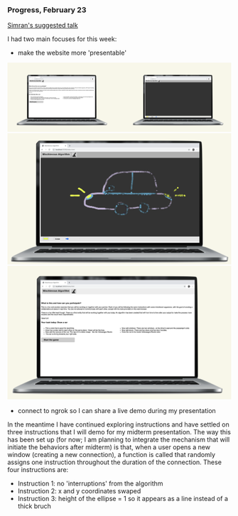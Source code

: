 ### Progress, February 23


[Simran's suggested talk](https://vimeo.com/110607681)


I had two main focuses for this week:
- make the website more 'presentable'

![both screens](/media/both-screens.png)
![canvas](/media/car-canvas.png)
![instructions](/media/car-instructions.png)

- connect to ngrok so I can share a live demo during my presentation


In the meantime I have continued exploring instructions and have settled on three instructions that I will demo for my midterm presentation. The way this has been set up (for now; I am planning to integrate the mechanism that will initiate the behaviors after midterm) is that, when a user opens a new window (creating a new connection), a function is called that randomly assigns one instruction throughout the duration of the connection. These four instructions are:
- Instruction 1: no 'interruptions' from the algorithm
- Instruction 2: x and y coordinates swaped
- Instruction 3: height of the ellipse = 1 so it appears as a line instead of a thick bruch
